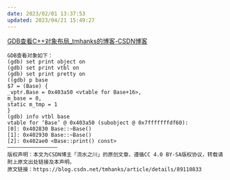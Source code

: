 ```yaml
---
date: 2023/02/01 13:37:53
updated: 2023/04/21 15:49:27
---
```


[GDB查看C++对象布局_tmhanks的博客-CSDN博客](https://blog.csdn.net/tmhanks/article/details/89110833?utm_medium=distribute.pc_relevant.none-task-blog-2%7Edefault%7ECTRLIST%7Edefault-1.no_search_link&depth_1-utm_source=distribute.pc_relevant.none-task-blog-2%7Edefault%7ECTRLIST%7Edefault-1.no_search_link)

```
GDB查看对象如下：
(gdb) set print object on
(gdb) set print vtbl on
(gdb) set print pretty on
((gdb) p base
$7 = (Base) {
_vptr.Base = 0x403a50 <vtable for Base+16>,
m_base = 0,
static m_tmp = 1
}
(gdb) info vtbl base
vtable for ‘Base’ @ 0x403a50 (subobject @ 0x7fffffffdf60):
[0]: 0x402830 Base::~Base()
[1]: 0x402930 Base::~Base()
[2]: 0x402ae0 <Base::print() const>
————————————————
版权声明：本文为CSDN博主「流水之川」的原创文章，遵循CC 4.0 BY-SA版权协议，转载请附上原文出处链接及本声明。
原文链接：https://blog.csdn.net/tmhanks/article/details/89110833
```
